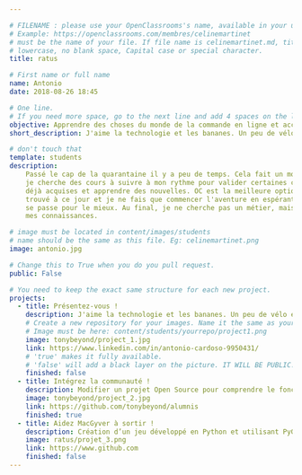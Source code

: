 ```yaml
---

# FILENAME : please use your OpenClassrooms's name, available in your url.
# Example: https://openclassrooms.com/membres/celinemartinet
# must be the name of your file. If file name is celinemartinet.md, title is celinemartinet.
# lowercase, no blank space, Capital case or special character.
title: ratus

# First name or full name
name: Antonio
date: 2018-08-26 18:45

# One line.
# If you need more space, go to the next line and add 4 spaces on the left, as in 'description'.
objective: Apprendre des choses du monde de la commande en ligne et accessoirement de la programmation Python.
short_description: J'aime la technologie et les bananes. Un peu de vélo et quelques lectures me rendent la vie heureuse. Simply things, better things.

# don't touch that
template: students
description:
    Passé le cap de la quarantaine il y a peu de temps. Cela fait un moment que
    je cherche des cours à suivre à mon rythme pour valider certaines connaissances
    déjà acquises et apprendre des nouvelles. OC est la meilleure option que j'ai
    trouvé à ce jour et je ne fais que commencer l'aventure en espérant que tout
    se passe pour le mieux. Au final, je ne cherche pas un métier, mais à complèter
    mes connaissances.

# image must be located in content/images/students
# name should be the same as this file. Eg: celinemartinet.png
image: antonio.jpg

# Change this to True when you do you pull request.
public: False

# You need to keep the exact same structure for each new project.
projects:
  - title: Présentez-vous !
    description: J'aime la technologie et les bananes. Un peu de vélo et quelques lectures.
    # Create a new repository for your images. Name it the same as your nickname and profile picture.
    # Image must be here: content/students/yourrepo/project1.png
    image: tonybeyond/project_1.jpg
    link: https://www.linkedin.com/in/antonio-cardoso-9950431/
    # 'true' makes it fully available.
    # 'false' will add a black layer on the picture. IT WILL BE PUBLIC!
    finished: false
  - title: Intégrez la communauté !
    description: Modifier un projet Open Source pour comprendre le fonctionnement de Git, de Github et des pull requests. 
    image: tonybeyond/project_2.jpg
    link: https://github.com/tonybeyond/alumnis
    finished: true
  - title: Aidez MacGyver à sortir !
    description: Création d’un jeu développé en Python et utilisant PyGame.
    image: ratus/projet_3.png
    link: https://www.github.com
    finished: false
---
```

